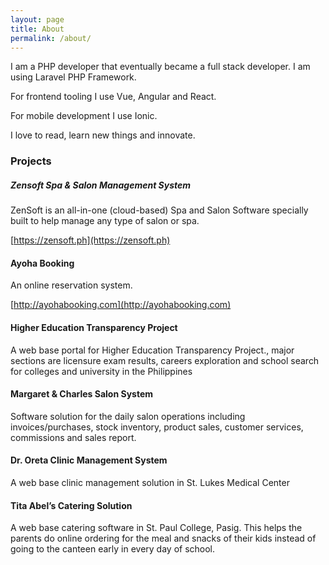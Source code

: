 ```yaml
---
layout: page
title: About
permalink: /about/
---
```


I am a PHP developer that eventually became a full stack developer.	I am using Laravel PHP Framework.

For frontend tooling I use Vue, Angular and React.

For mobile development I use Ionic.

I love to read, learn new things and innovate. 

### Projects

#####  Zensoft Spa & Salon Management System

ZenSoft is an all-in-one (cloud-based) Spa and Salon Software specially built to help manage any type of salon or spa.

[https://zensoft.ph](https://zensoft.ph)

#### Ayoha Booking 

An online reservation system. 

[http://ayohabooking.com](http://ayohabooking.com)

#### Higher Education Transparency Project

A web base portal for Higher Education Transparency Project., major sections are licensure exam results, careers exploration and school search for colleges and university in the Philippines

#### Margaret & Charles Salon System

Software solution for the daily salon operations including invoices/purchases, stock inventory, product
sales, customer services, commissions and sales report.

#### Dr. Oreta Clinic Management System

A web base clinic management solution in St. Lukes Medical Center

#### Tita Abel’s Catering Solution

A web base catering software in St. Paul College, Pasig. This helps the parents do online ordering for
the meal and snacks of their kids instead of going to the canteen early in every day of school.
